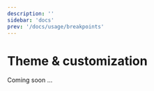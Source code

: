 ```yaml
---
description: ''
sidebar: 'docs'
prev: '/docs/usage/breakpoints'
---
```


# Theme & customization

Coming soon ...